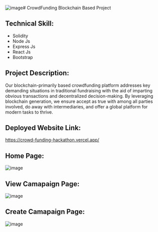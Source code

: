 ![image](https://github.com/Sankalp-sa/CrowdFunding_hackathon/assets/101592578/5c4c6f81-f81e-459a-8ab6-28e6a0630898)# CrowdFunding Blockchain Based Project

## Technical Skill: 

- Solidity
- Node Js
- Express Js
- React Js
- Bootstrap

## Project Description: 

Our blockchain-primarily based crowdfunding platform addresses key demanding situations in traditional fundraising with the aid of imparting obvious transactions and decentralized decision-making. By leveraging blockchain generation, we ensure accept as true with among all parties involved, do away with intermediaries, and offer a global platform for modern tasks to thrive.

## Deployed Website Link:
https://crowd-funding-hackathon.vercel.app/

## Home Page:
![image](https://github.com/Sankalp-sa/CrowdFunding_hackathon/assets/101592578/bc87f7a6-d712-44f9-aa8f-6fa0dde5e378)

## View Camapaign Page:
![image](https://github.com/Sankalp-sa/CrowdFunding_hackathon/assets/101592578/41a3f472-3165-4316-9f3d-1079159b051b)

## Create Camapaign Page:
![image](https://github.com/Sankalp-sa/CrowdFunding_hackathon/assets/101592578/581d3142-bd93-43ba-90d8-06d97fadceae)
